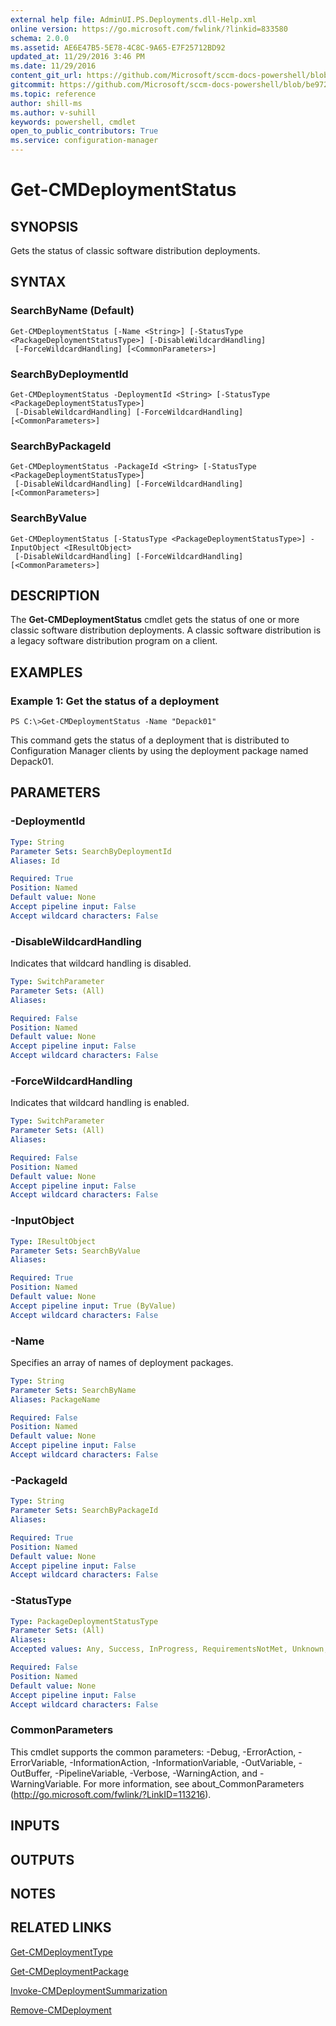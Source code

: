 ```yaml
---
external help file: AdminUI.PS.Deployments.dll-Help.xml
online version: https://go.microsoft.com/fwlink/?linkid=833580
schema: 2.0.0
ms.assetid: AE6E47B5-5E78-4C8C-9A65-E7F25712BD92
updated_at: 11/29/2016 3:46 PM
ms.date: 11/29/2016
content_git_url: https://github.com/Microsoft/sccm-docs-powershell/blob/master/sccm-cmdlets/ConfigurationManager/vlatest/Get-CMDeploymentStatus.md
gitcommit: https://github.com/Microsoft/sccm-docs-powershell/blob/be9723fe908914c0e1ed2689b3ffaa3b56f1b53b/sccm-cmdlets/ConfigurationManager/vlatest/Get-CMDeploymentStatus.md
ms.topic: reference
author: shill-ms
ms.author: v-suhill
keywords: powershell, cmdlet
open_to_public_contributors: True
ms.service: configuration-manager
---
```


# Get-CMDeploymentStatus

## SYNOPSIS
Gets the status of classic software distribution deployments.

## SYNTAX

### SearchByName (Default)
```
Get-CMDeploymentStatus [-Name <String>] [-StatusType <PackageDeploymentStatusType>] [-DisableWildcardHandling]
 [-ForceWildcardHandling] [<CommonParameters>]
```

### SearchByDeploymentId
```
Get-CMDeploymentStatus -DeploymentId <String> [-StatusType <PackageDeploymentStatusType>]
 [-DisableWildcardHandling] [-ForceWildcardHandling] [<CommonParameters>]
```

### SearchByPackageId
```
Get-CMDeploymentStatus -PackageId <String> [-StatusType <PackageDeploymentStatusType>]
 [-DisableWildcardHandling] [-ForceWildcardHandling] [<CommonParameters>]
```

### SearchByValue
```
Get-CMDeploymentStatus [-StatusType <PackageDeploymentStatusType>] -InputObject <IResultObject>
 [-DisableWildcardHandling] [-ForceWildcardHandling] [<CommonParameters>]
```

## DESCRIPTION
The **Get-CMDeploymentStatus** cmdlet gets the status of one or more classic software distribution deployments.
A classic software distribution is a legacy software distribution program on a client.

## EXAMPLES

### Example 1: Get the status of a deployment
```
PS C:\>Get-CMDeploymentStatus -Name "Depack01"
```

This command gets the status of a deployment that is distributed to Configuration Manager clients by using the deployment package named Depack01.

## PARAMETERS

### -DeploymentId


```yaml
Type: String
Parameter Sets: SearchByDeploymentId
Aliases: Id

Required: True
Position: Named
Default value: None
Accept pipeline input: False
Accept wildcard characters: False
```

### -DisableWildcardHandling
Indicates that wildcard handling is disabled.

```yaml
Type: SwitchParameter
Parameter Sets: (All)
Aliases: 

Required: False
Position: Named
Default value: None
Accept pipeline input: False
Accept wildcard characters: False
```

### -ForceWildcardHandling
Indicates that wildcard handling is enabled.

```yaml
Type: SwitchParameter
Parameter Sets: (All)
Aliases: 

Required: False
Position: Named
Default value: None
Accept pipeline input: False
Accept wildcard characters: False
```

### -InputObject


```yaml
Type: IResultObject
Parameter Sets: SearchByValue
Aliases: 

Required: True
Position: Named
Default value: None
Accept pipeline input: True (ByValue)
Accept wildcard characters: False
```

### -Name
Specifies an array of names of deployment packages.

```yaml
Type: String
Parameter Sets: SearchByName
Aliases: PackageName

Required: False
Position: Named
Default value: None
Accept pipeline input: False
Accept wildcard characters: False
```

### -PackageId


```yaml
Type: String
Parameter Sets: SearchByPackageId
Aliases: 

Required: True
Position: Named
Default value: None
Accept pipeline input: False
Accept wildcard characters: False
```

### -StatusType


```yaml
Type: PackageDeploymentStatusType
Parameter Sets: (All)
Aliases: 
Accepted values: Any, Success, InProgress, RequirementsNotMet, Unknown, Error

Required: False
Position: Named
Default value: None
Accept pipeline input: False
Accept wildcard characters: False
```

### CommonParameters
This cmdlet supports the common parameters: -Debug, -ErrorAction, -ErrorVariable, -InformationAction, -InformationVariable, -OutVariable, -OutBuffer, -PipelineVariable, -Verbose, -WarningAction, and -WarningVariable. For more information, see about_CommonParameters (http://go.microsoft.com/fwlink/?LinkID=113216).

## INPUTS

## OUTPUTS

## NOTES

## RELATED LINKS

[Get-CMDeploymentType](xref:ConfigurationManager/vlatest/Get-CMDeploymentType.md)

[Get-CMDeploymentPackage](xref:ConfigurationManager/vlatest/Get-CMDeploymentPackage.md)

[Invoke-CMDeploymentSummarization](xref:ConfigurationManager/vlatest/Invoke-CMDeploymentSummarization.md)

[Remove-CMDeployment](xref:ConfigurationManager/vlatest/Remove-CMDeployment.md)


